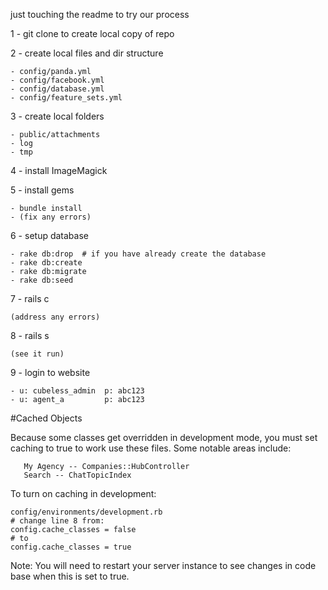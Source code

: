 just touching the readme to try our process

1 - git clone  to create local copy of repo 

2 - create local files and dir structure

    - config/panda.yml
    - config/facebook.yml
    - config/database.yml
    - config/feature_sets.yml
3 - create local folders       

    - public/attachments
    - log
    - tmp

4 - install ImageMagick

5 - install gems

    - bundle install
    - (fix any errors)

6 - setup database

    - rake db:drop  # if you have already create the database
    - rake db:create
    - rake db:migrate
    - rake db:seed

7 - rails c
    
    (address any errors)

8 - rails s
    
    (see it run)

9 - login to website  

    - u: cubeless_admin  p: abc123
    - u: agent_a         p: abc123
    

#Cached Objects

Because some classes get overridden in development mode, you must set caching to true to work use these files.  Some notable areas include:

       My Agency -- Companies::HubController
       Search -- ChatTopicIndex
       
To turn on caching in development:

    config/environments/development.rb
    # change line 8 from:
    config.cache_classes = false 
    # to
    config.cache_classes = true
    
Note:  You will need to restart your server instance to see changes in code base when this is set to true.
